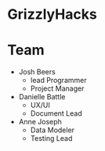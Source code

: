 # GrizzlyHacks
# Team
* Josh Beers
  * lead Programmer
  * Project Manager
* Danielle Battle
  * UX/UI 
  * Document Lead
* Anne Joseph
  * Data Modeler
  * Testing Lead
